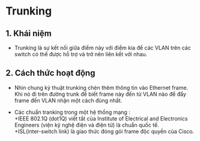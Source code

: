 # Trunking 
## 1. Khái niệm
- Trunking là sự kết nối giữa điểm này với điểm kia để các VLAN trên các switch có thể được hỗ trợ và trở nên liên kết với nhau.
## 2. Cách thức hoạt động
- Nhìn chung kỷ thuật trunking chèn thêm thông tin vào Ethernet frame. Khi nó đi trên đường trunk để biết frame này đến từ VLAN nào để đẩy frame đến VLAN nhận một cách đúng nhất.

- Các chuẩn tranking trong một hệ thống mạng :  
+IEEE 802.1Q (dot1Q) viết tắt của Institute of Electrical and Electronics Engineers (viện kỹ nghệ điện và điện tử)
là chuẩn quốc tế.  
+ISL(inter-switch link) là giao thức đóng gói frame độc quyền của Cisco.  

